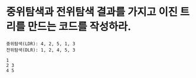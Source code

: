 # 중위탐색과 전위탐색 결과를 가지고 이진 트리를 만드는 코드를 작성하라.
    중위탐색(LDR): 4, 2, 5, 1, 3
    전위탐색(DLR): 1, 2, 4, 5, 3
    
    1
    2 3
    4 5 